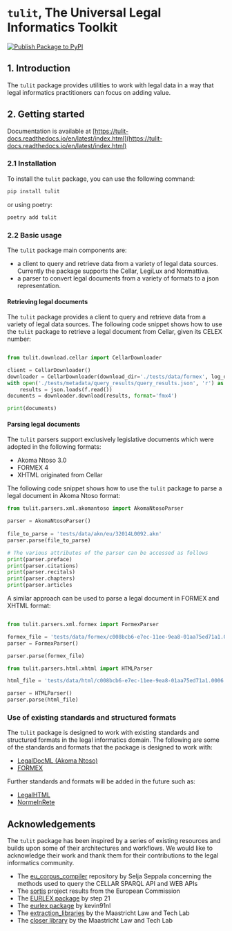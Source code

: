# `tulit`, The Universal Legal Informatics Toolkit

[![Publish Package to PyPI](https://github.com/AlessioNar/op_cellar/actions/workflows/publish.yml/badge.svg)](https://github.com/AlessioNar/op_cellar/actions/workflows/publish.yml)

## 1. Introduction

The `tulit` package provides utilities to work with legal data in a way that legal informatics practitioners can focus on adding value. 

## 2. Getting started

Documentation is available at [https://tulit-docs.readthedocs.io/en/latest/index.html](https://tulit-docs.readthedocs.io/en/latest/index.html)

### 2.1 Installation

To install the `tulit` package, you can use the following command:

```bash
pip install tulit
```

or using poetry:

```bash
poetry add tulit
```

### 2.2 Basic usage

The `tulit` package main components are:
* a client to query and retrieve data from a variety of legal data sources. Currently the package supports the Cellar, LegiLux and Normattiva.
* a parser to convert legal documents from a variety of formats to a json representation.

#### Retrieving legal documents

The `tulit` package provides a client to query and retrieve data from a variety of legal data sources. The following code snippet shows how to use the `tulit` package to retrieve a legal document from Cellar, given its CELEX number:

```python

from tulit.download.cellar import CellarDownloader

client = CellarDownloader()
downloader = CellarDownloader(download_dir='./tests/data/formex', log_dir='./tests/logs')
with open('./tests/metadata/query_results/query_results.json', 'r') as f:
    results = json.loads(f.read())
documents = downloader.download(results, format='fmx4')

print(documents)
```

#### Parsing legal documents

The `tulit` parsers support exclusively legislative documents which were adopted in the following formats:
* Akoma Ntoso 3.0
* FORMEX 4
* XHTML originated from Cellar

The following code snippet shows how to use the `tulit` package to parse a legal document in Akoma Ntoso format:

```python
from tulit.parsers.xml.akomantoso import AkomaNtosoParser

parser = AkomaNtosoParser()
    
file_to_parse = 'tests/data/akn/eu/32014L0092.akn'
parser.parse(file_to_parse)

# The various attributes of the parser can be accessed as follows
print(parser.preface)
print(parser.citations)
print(parser.recitals)
print(parser.chapters)
print(parser.articles

```

A similar approach can be used to parse a legal document in FORMEX and XHTML format:

```python

from tulit.parsers.xml.formex import FormexParser

formex_file = 'tests/data/formex/c008bcb6-e7ec-11ee-9ea8-01aa75ed71a1.0006.02/DOC_1/L_202400903EN.000101.fmx.xml'
parser = FormexParser()

parser.parse(formex_file)

from tulit.parsers.html.xhtml import HTMLParser

html_file = 'tests/data/html/c008bcb6-e7ec-11ee-9ea8-01aa75ed71a1.0006.03/DOC_1.html'

parser = HTMLParser()
parser.parse(html_file)

```


### Use of existing standards and structured formats

The `tulit` package is designed to work with existing standards and structured formats in the legal informatics domain. The following are some of the standards and formats that the package is designed to work with:

* [LegalDocML (Akoma Ntoso)](https://groups.oasis-open.org/communities/tc-community-home2?CommunityKey=3425f20f-b704-4076-9fab-018dc7d3efbe)
* [FORMEX](https://op.europa.eu/documents/3938058/5910419/formex_manual_on_screen_version.html)

Further standards and formats will be added in the future such as:

* [LegalHTML](https://art.uniroma2.it/legalhtml/)
* [NormeInRete](https://www.cambridge.org/core/journals/international-journal-of-legal-information/article/abs/norme-in-rete-project-standards-and-tools-for-italian-legislation/483BA5BF2EC4E9DD6636E761FE84AE15)

## Acknowledgements

The `tulit` package has been inspired by a series of existing resources and builds upon some of their architectures and workflows. We would like to acknowledge their work and thank them for their contributions to the legal informatics community.

* The [eu_corpus_compiler](https://github.com/seljaseppala/eu_corpus_compiler) repository by Selja Seppala concerning the methods used to query the CELLAR SPARQL API and WEB APIs
* The [sortis](https://code.europa.eu/regulatory-reporting/sortis) project results from the European Commission
* The [EURLEX package](https://github.com/step21/eurlex) by step 21
* The [eurlex package](https://github.com/kevin91nl/eurlex/) by kevin91nl
* The [extraction_libraries](https://github.com/maastrichtlawtech/extraction_libraries) by the Maastricht Law and Tech Lab
* The [closer library](https://github.com/maastrichtlawtech/closer) by the Maastricht Law and Tech Lab

